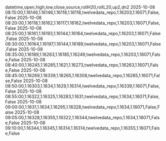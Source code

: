 datetime,open,high,low,close,source,rollH20,rollL20,up2,dn2
2025-10-08 08:15:00,1.16146,1.16146,1.16118,1.16118,twelvedata_repo,1.16203,1.16071,False,False
2025-10-08 08:20:00,1.16118,1.16162,1.16117,1.16162,twelvedata_repo,1.16203,1.16071,False,False
2025-10-08 08:25:00,1.16161,1.16193,1.16144,1.16164,twelvedata_repo,1.16203,1.16071,False,False
2025-10-08 08:30:00,1.16164,1.16197,1.16144,1.16189,twelvedata_repo,1.16203,1.16071,False,False
2025-10-08 08:35:00,1.16189,1.16263,1.16185,1.16249,twelvedata_repo,1.16203,1.16071,False,False
2025-10-08 08:40:00,1.16245,1.16285,1.1621,1.16273,twelvedata_repo,1.16263,1.16071,False,False
2025-10-08 08:45:00,1.16269,1.16339,1.16265,1.16308,twelvedata_repo,1.16285,1.16071,False,False
2025-10-08 08:50:00,1.16303,1.1634,1.1629,1.16314,twelvedata_repo,1.16339,1.16071,False,False
2025-10-08 08:55:00,1.16322,1.16325,1.16283,1.1631,twelvedata_repo,1.1634,1.16071,False,False
2025-10-08 09:00:00,1.1631,1.1634,1.16295,1.16328,twelvedata_repo,1.1634,1.16071,False,False
2025-10-08 09:05:00,1.16328,1.16355,1.16322,1.16344,twelvedata_repo,1.1634,1.16071,False,False
2025-10-08 09:10:00,1.16344,1.16345,1.16314,1.16314,twelvedata_repo,1.16355,1.16071,False,False
